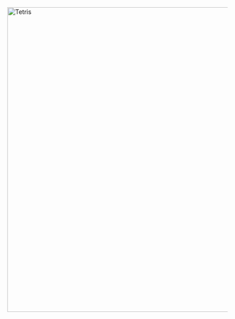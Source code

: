 <img width="697" alt="Tetris" src="https://user-images.githubusercontent.com/31869613/57558887-2b6cd080-7345-11e9-80d3-fbb8397e89e8.PNG">
